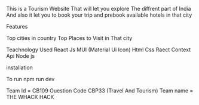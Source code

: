This is a Tourism Website That will let you explore The diffrent part of India 
And also it let you to book your trip and prebook available hotels in that city

Features 

 Top cities in country
 Top Places to Visit in That city


 Teachnology Used
 React Js
 MUI (Material Ui Icon)
 Html
 Css
 Raect Context Api
 Node js


 installation

 To run npm run dev


Team Id = CB109 
Ouestion Code CBP33 (Travel And Tourism)
Team name = THE WHACK HACK